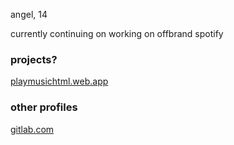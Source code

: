 angel, 14

currently continuing on working on offbrand spotify
### projects?
[playmusichtml.web.app](https://playmusichtml.web.app/) 

### other profiles
[gitlab.com](https://gitlab.com/sillyangel)
